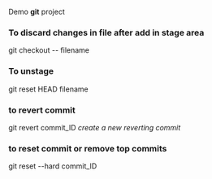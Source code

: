 Demo **git** project
### To discard changes in file after add in stage area
git checkout -- filename 
### To unstage 
git reset HEAD filename
### to revert commit 
git revert commit_ID *create a new reverting commit*
### to reset commit or remove top commits 
git reset --hard commit_ID
 
